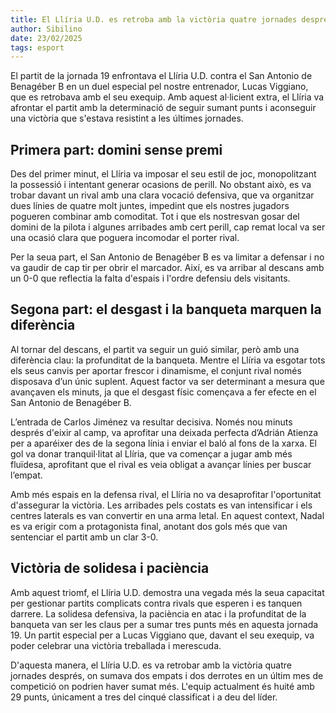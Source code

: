 ```yaml
---
title: El Llíria U.D. es retroba amb la victòria quatre jornades després
author: Sibilino
date: 23/02/2025
tags: esport
---
```


El partit de la jornada 19 enfrontava el Llíria U.D. contra el San Antonio de Benagéber B en un duel especial pel nostre entrenador, Lucas Viggiano, que es retrobava amb el seu exequip. Amb aquest al·licient extra, el Llíria va afrontar el partit amb la determinació de seguir sumant punts i aconseguir una victòria que s'estava resistint a les últimes jornades.

## Primera part: domini sense premi

Des del primer minut, el Llíria va imposar el seu estil de joc, monopolitzant la possessió i intentant generar ocasions de perill. No obstant això, es va trobar davant un rival amb una clara vocació defensiva, que va organitzar dues línies de quatre molt juntes, impedint que els nostres jugadors pogueren combinar amb comoditat. Tot i que els nostresvan gosar del domini de la pilota i algunes arribades amb cert perill, cap remat local va ser una ocasió clara que poguera incomodar el porter rival.

Per la seua part, el San Antonio de Benagéber B es va limitar a defensar i no va gaudir de cap tir per obrir el marcador. Així, es va arribar al descans amb un 0-0 que reflectia la falta d'espais i l'ordre defensiu dels visitants.

## Segona part: el desgast i la banqueta marquen la diferència

Al tornar del descans, el partit va seguir un guió similar, però amb una diferència clau: la profunditat de la banqueta. Mentre el Llíria va esgotar tots els seus canvis per aportar frescor i dinamisme, el conjunt rival només disposava d’un únic suplent. Aquest factor va ser determinant a mesura que avançaven els minuts, ja que el desgast físic començava a fer efecte en el San Antonio de Benagéber B.

L’entrada de Carlos Jiménez va resultar decisiva. Només nou minuts després d'eixir al camp, va aprofitar una deixada perfecta d’Adrián Atienza per a aparéixer des de la segona línia i enviar el baló al fons de la xarxa. El gol va donar tranquil·litat al Llíria, que va començar a jugar amb més fluïdesa, aprofitant que el rival es veia obligat a avançar línies per buscar l’empat.

Amb més espais en la defensa rival, el Llíria no va desaprofitar l'oportunitat d'assegurar la victòria. Les arribades pels costats es van intensificar i els centres laterals es van convertir en una arma letal. En aquest context, Nadal es va erigir com a protagonista final, anotant dos gols més que van sentenciar el partit amb un clar 3-0.

## Victòria de solidesa i paciència

Amb aquest triomf, el Llíria U.D. demostra una vegada més la seua capacitat per gestionar partits complicats contra rivals que esperen i es tanquen darrere. La solidesa defensiva, la paciència en atac i la profunditat de la banqueta van ser les claus per a sumar tres punts més en aquesta jornada 19. Un partit especial per a Lucas Viggiano que, davant el seu exequip, va poder celebrar una victòria treballada i merescuda.

D'aquesta manera, el Llíria U.D. es va retrobar amb la victòria quatre jornades després, on sumava dos empats i dos derrotes en un últim mes de competició on podrien haver sumat més. L'equip actualment és huité amb 29 punts, únicament a tres del cinqué classificat i a deu del líder.